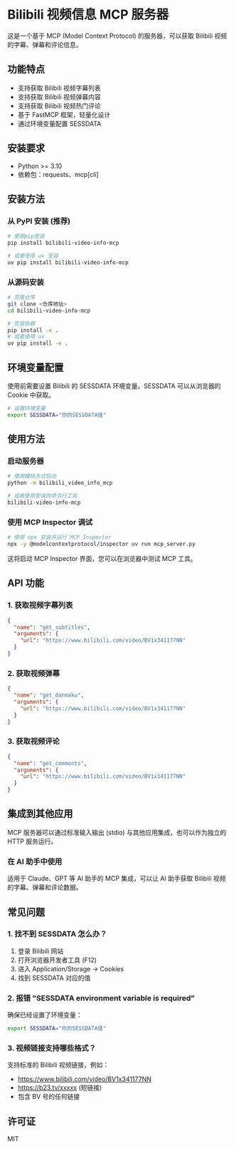# Bilibili 视频信息 MCP 服务器

这是一个基于 MCP (Model Context Protocol) 的服务器，可以获取 Bilibili 视频的字幕、弹幕和评论信息。

## 功能特点

- 支持获取 Bilibili 视频字幕列表
- 支持获取 Bilibili 视频弹幕内容
- 支持获取 Bilibili 视频热门评论
- 基于 FastMCP 框架，轻量化设计
- 通过环境变量配置 SESSDATA

## 安装要求

- Python >= 3.10
- 依赖包：requests、mcp[cli]

## 安装方法

### 从 PyPI 安装 (推荐)

```bash
# 使用pip安装
pip install bilibili-video-info-mcp

# 或者使用 uv 安装
uv pip install bilibili-video-info-mcp
```

### 从源码安装

```bash
# 克隆仓库
git clone <仓库地址>
cd bilibili-video-info-mcp

# 安装依赖
pip install -e .
# 或者使用 uv
uv pip install -e .
```

## 环境变量配置

使用前需要设置 Bilibili 的 SESSDATA 环境变量。SESSDATA 可以从浏览器的 Cookie 中获取。

```bash
# 设置环境变量
export SESSDATA="你的SESSDATA值"
```

## 使用方法

### 启动服务器

```bash
# 使用模块方式启动
python -m bilibili_video_info_mcp

# 或者使用安装的命令行工具
bilibili-video-info-mcp
```

### 使用 MCP Inspector 调试

```bash
# 使用 npx 安装并运行 MCP Inspector
npx -y @modelcontextprotocol/inspector uv run mcp_server.py
```

这将启动 MCP Inspector 界面，您可以在浏览器中测试 MCP 工具。

## API 功能

### 1. 获取视频字幕列表

```json
{
  "name": "get_subtitles",
  "arguments": {
    "url": "https://www.bilibili.com/video/BV1x341177NN"
  }
}
```

### 2. 获取视频弹幕

```json
{
  "name": "get_danmaku",
  "arguments": {
    "url": "https://www.bilibili.com/video/BV1x341177NN"
  }
}
```

### 3. 获取视频评论

```json
{
  "name": "get_comments",
  "arguments": {
    "url": "https://www.bilibili.com/video/BV1x341177NN"
  }
}
```

## 集成到其他应用

MCP 服务器可以通过标准输入输出 (stdio) 与其他应用集成，也可以作为独立的 HTTP 服务运行。

### 在 AI 助手中使用

适用于 Claude、GPT 等 AI 助手的 MCP 集成，可以让 AI 助手获取 Bilibili 视频的字幕、弹幕和评论数据。

## 常见问题

### 1. 找不到 SESSDATA 怎么办？

1. 登录 Bilibili 网站
2. 打开浏览器开发者工具 (F12)
3. 进入 Application/Storage -> Cookies
4. 找到 SESSDATA 对应的值

### 2. 报错 "SESSDATA environment variable is required"

确保已经设置了环境变量：

```bash
export SESSDATA="你的SESSDATA值"
```

### 3. 视频链接支持哪些格式？

支持标准的 Bilibili 视频链接，例如：
- https://www.bilibili.com/video/BV1x341177NN
- https://b23.tv/xxxxx (短链接)
- 包含 BV 号的任何链接

## 许可证

MIT
